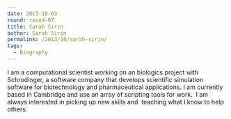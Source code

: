 ```yaml
---
date: 2013-10-03
round: round-07
title: Sarah Sirin
author: Sarah Sirin
permalink: /2013/10/sarah-sirin/
tags:
  - Biography
---
```

I am a computational scientist working on an biologics project with Schrodinger, a software company that develops scientific simulation software for biotechnology and pharmaceutical applications. I am currently based in Cambridge and use an array of scripting tools for work.  I am always interested in picking up new skills and  teaching what I know to help others.
